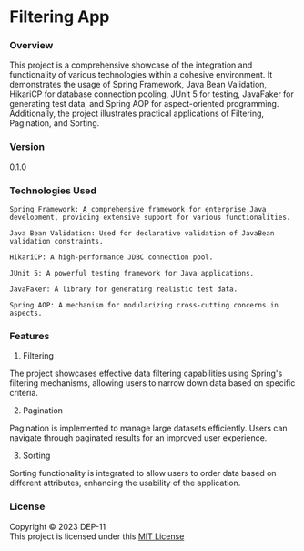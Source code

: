 # Filtering App 

### Overview

This project is a comprehensive showcase of the integration and functionality of various technologies within a cohesive environment. It demonstrates the usage of Spring Framework, Java Bean Validation, HikariCP for database connection pooling, JUnit 5 for testing, JavaFaker for generating test data, and Spring AOP for aspect-oriented programming. Additionally, the project illustrates practical applications of Filtering, Pagination, and Sorting.


### Version
0.1.0

### Technologies Used

    Spring Framework: A comprehensive framework for enterprise Java development, providing extensive support for various functionalities.

    Java Bean Validation: Used for declarative validation of JavaBean validation constraints.

    HikariCP: A high-performance JDBC connection pool.

    JUnit 5: A powerful testing framework for Java applications.

    JavaFaker: A library for generating realistic test data.

    Spring AOP: A mechanism for modularizing cross-cutting concerns in aspects.

### Features
1. Filtering

The project showcases effective data filtering capabilities using Spring's filtering mechanisms, allowing users to narrow down data based on specific criteria.

2. Pagination

Pagination is implemented to manage large datasets efficiently. Users can navigate through paginated results for an improved user experience.

3. Sorting

Sorting functionality is integrated to allow users to order data based on different attributes, enhancing the usability of the application.


### License
Copyright &copy; 2023 DEP-11 <br>
This project is licensed under this [MIT License](License.txt)
